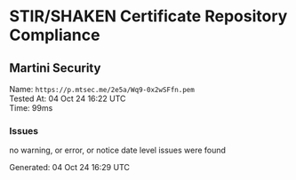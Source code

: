 # STIR/SHAKEN Certificate Repository Compliance

## Martini Security

Name: `https://p.mtsec.me/2e5a/Wq9-0x2wSFfn.pem`\
Tested At: 04 Oct 24 16:22 UTC\
Time: 99ms

### Issues

no warning, or error, or notice date level issues were found

Generated: 04 Oct 24 16:29 UTC
